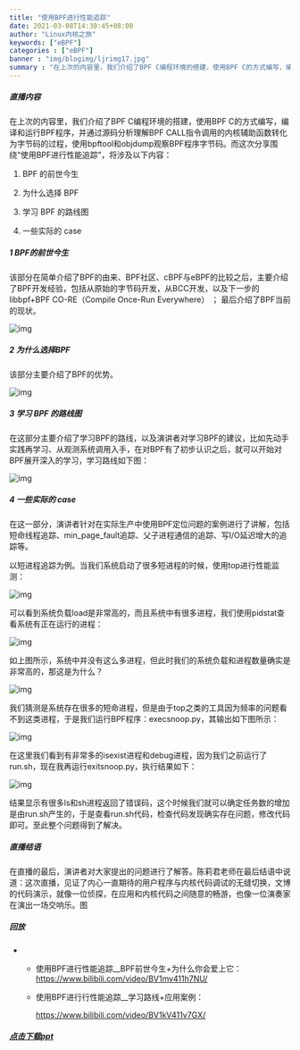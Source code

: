 ```yaml
---
title: "使用BPF进行性能追踪"
date: 2021-03-08T14:30:45+08:00
author: "Linux内核之旅"
keywords: ["eBPF"]
categories : ["eBPF"]
banner : "img/blogimg/ljrimg17.jpg"
summary : "在上次的内容里，我们介绍了BPF C编程环境的搭建，使用BPF C的方式编写，编译和运行BPF程序，并通过源码分析理解BPF CALL指令调用的内核辅助函数转化为字节码的过程，使用bpftool和objdump观察BPF程序字节码。而这次分享围绕使用BPF进行性能追踪"
---
```


##### 直播内容

在上次的内容里，我们介绍了BPF C编程环境的搭建，使用BPF C的方式编写，编译和运行BPF程序，并通过源码分析理解BPF CALL指令调用的内核辅助函数转化为字节码的过程，使用bpftool和objdump观察BPF程序字节码。而这次分享围绕“使用BPF进行性能追踪”，将涉及以下内容：

1. BPF 的前世今生

2. 为什么选择 BPF

3. 学习 BPF 的路线图

4. 一些实际的 case
   

##### 1 BPF的前世今生

  该部分在简单介绍了BPF的由来、BPF社区、cBPF与eBPF的比较之后，主要介绍了BPF开发经验，包括从原始的字节码开发，从BCC开发，以及下一步的libbpf+BPF CO-RE（Compile Once-Run Everywhere）  ；  最后介绍了BPF当前的现状。

![img](./img/0.png)

##### 2 为什么选择BPF

该部分主要介绍了BPF的优势。

![img](./img/1.png)

##### 3 学习 BPF 的路线图

在这部分主要介绍了学习BPF的路线，以及演讲者对学习BPF的建议，比如先动手实践再学习、从观测系统调用入手，在对BPF有了初步认识之后，就可以开始对BPF展开深入的学习，学习路线如下图：

![img](./img/2.png)



##### 4  一些实际的 case

在这一部分，演讲者针对在实际生产中使用BPF定位问题的案例进行了讲解，包括短命线程追踪、min_page_fault追踪、父子进程通信的追踪、写I/O延迟增大的追踪等。

以短进程追踪为例。当我们系统启动了很多短进程的时候，使用top进行性能监测：

![img](./img/3.png)

可以看到系统负载load是非常高的，而且系统中有很多进程，我们使用pidstat查看系统有正在运行的进程：

![img](./img/4.png)

如上图所示，系统中并没有这么多进程，但此时我们的系统负载和进程数量确实是非常高的，那这是为什么？

![img](./img/5.png)

 我们猜测是系统存在很多的短命进程，但是由于top之类的工具因为频率的问题看不到这类进程，于是我们运行BPF程序：execsnoop.py，其输出如下图所示：

![img](./img/6.png)

在这里我们看到有非常多的isexist进程和debug进程，因为我们之前运行了run.sh，现在我再运行exitsnoop.py，执行结果如下：

![img](./img/7.png)

结果显示有很多ls和sh进程返回了错误码，这个时候我们就可以确定任务数的增加是由run.sh产生的，于是查看run.sh代码，检查代码发现确实存在问题，修改代码即可。至此整个问题得到了解决。



##### 直播结语

在直播的最后，演讲者对大家提出的问题进行了解答。陈莉君老师在最后结语中说道：这次直播，见证了内心一直期待的用户程序与内核代码调试的无缝切换，文博的代码演示，就像一位侦探，在应用和内核代码之间随意的畅游，也像一位演奏家在演出一场交响乐。图

##### 回放

- - 使用BPF进行性能追踪__BPF前世今生+为什么你会爱上它：
    https://www.bilibili.com/video/BV1mv411h7NU/

  - 使用BPF进行行性能追踪__学习路线+应用案例：

    https://www.bilibili.com/video/BV1kV411v7GX/

##### [点击下载ppt](bpf1.pdf)



